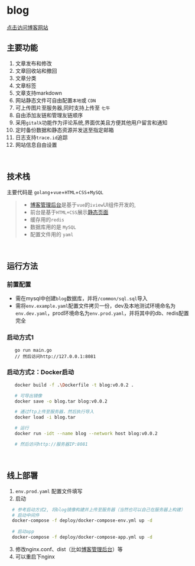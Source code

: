 # blog

 [点击访问博客网站](http://water-melon.top)



## 主要功能

1. 文章发布和修改
2. 文章回收站和撤回
3. 文章分类
4. 文章标签
5. 文章支持markdown
6. 网站静态文件可自由配置`本地`或 `CDN`
7. 可上传图片至服务器,同时支持上传至 `七牛`
8. 自由添加友链和管理友链顺序
9.  采用`gitalk`功能作为评论系统,界面优美且方便其他用户留言和通知
10. 定时备份数据和静态资源并发送至指定邮箱
11. 日志支持`trace.id`追踪
12. 网站信息自由设置

</br>

## 技术栈

主要代码是 `golang`+`vue`+`HTML`+`CSS`+`MySQL`
>   - [博客管理后台](https://github.com/ChangSZ/blog-admin)是基于`vue`的`iview`UI组件开发的, 
>   - 前台是基于`HTML+CSS`展示[静态页面](http://water-melon.top)
>   - 缓存用的`redis`
>   - 数据库用的是 `MySQL`
>   - 配置文件用的 `yaml`

</br>

## 运行方法
### 前置配置
- 需在mysql中创建`blog`数据库，并将`/common/sql.sql`导入
- 需将`env.example.yaml`配置文件拷贝一份，dev及本地测试环境命名为`env.dev.yaml`，prod环境命名为`env.prod.yaml`，并将其中的db、redis配置完全

### 启动方式1
```golang
   go run main.go
   // 然后访问http://127.0.0.1:8081
```

### 启动方式2：Docker启动
```bash
   docker build -f .\Dockerfile -t blog:v0.0.2 .

   # 可导出镜像
   docker save -o blog.tar blog:v0.0.2

   # 通过ftp上传至服务器，然后执行导入
   docker load -i blog.tar

   # 运行
   docker run -idt --name blog --network host blog:v0.0.2

   # 然后访问http://服务器IP:8081
```
</br>

 ## 线上部署
1. `env.prod.yaml` 配置文件填写
2. 启动
 ```bash
   # 参考启动方式2, 将blog镜像构建并上传至服务器（当然也可以自己在服务器上构建）
   # 启动中间件
   docker-compose -f deploy/docker-compose-env.yml up -d
   
   # 启动app
   docker-compose -f deploy/docker-compose-app.yml up -d
 ```
3. 修改nginx.conf、dist（比如[博客管理后台](https://github.com/ChangSZ/blog-admin)）等
4. 可以重启下nginx
